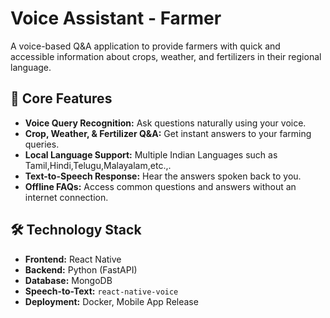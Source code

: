 
# Voice Assistant - Farmer

A voice-based Q&A application to provide farmers with quick and accessible information about crops, weather, and fertilizers in their regional language.

## 🚀 Core Features

-   **Voice Query Recognition:** Ask questions naturally using your voice.
-   **Crop, Weather, & Fertilizer Q&A:** Get instant answers to your farming queries.
-   **Local Language Support:** Multiple Indian Languages such as Tamil,Hindi,Telugu,Malayalam,etc.,.
-   **Text-to-Speech Response:** Hear the answers spoken back to you.
-   **Offline FAQs:** Access common questions and answers without an internet connection.

## 🛠️ Technology Stack

-   **Frontend:** React Native
-   **Backend:** Python (FastAPI)
-   **Database:** MongoDB
-   **Speech-to-Text:** `react-native-voice`
-   **Deployment:** Docker, Mobile App Release
